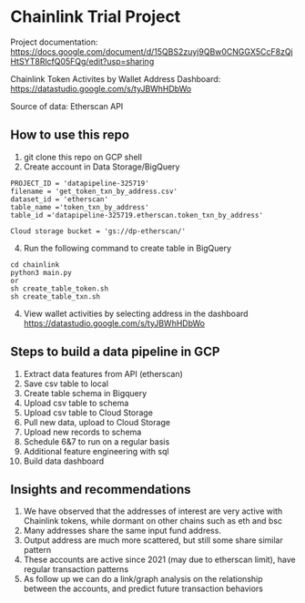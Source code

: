 # Chainlink Trial Project 

Project documentation: https://docs.google.com/document/d/15QBS2zuyj9QBw0CNGGX5CcF8zQjHtSYT8RlcfQ05FQg/edit?usp=sharing

Chainlink Token Activites by Wallet Address Dashboard: https://datastudio.google.com/s/tyJBWhHDbWo

Source of data: Etherscan API 

## How to use this repo 
1. git clone this repo on GCP shell
2. Create account in Data Storage/BigQuery 
```
PROJECT_ID = 'datapipeline-325719'
filename = 'get_token_txn_by_address.csv'
dataset_id = 'etherscan'
table_name ='token_txn_by_address'
table_id ='datapipeline-325719.etherscan.token_txn_by_address'

Cloud storage bucket = 'gs://dp-etherscan/'
```
4. Run the following command to create table in BigQuery

``` 
cd chainlink
python3 main.py 
or
sh create_table_token.sh 
sh create_table_txn.sh
```
4. View wallet activities by selecting address in the dashboard
  https://datastudio.google.com/s/tyJBWhHDbWo

## Steps to build a data pipeline in GCP
1. Extract data features from API (etherscan) 
2. Save csv table to local
3. Create table schema in Bigquery 
4. Upload csv table to schema 
5. Upload csv table to Cloud Storage
6. Pull new data, upload to Cloud Storage 
7. Upload new records to schema 
8. Schedule 6&7 to run on a regular basis 
9. Additional feature engineering with sql 
10. Build data dashboard


## Insights and recommendations 
1. We have observed that the addresses of interest are very active with Chainlink tokens, while dormant on other chains such as eth and bsc
2. Many addresses share the same input fund address. 
3. Output address are much more scattered, but still some share similar pattern
4. These accounts are active since 2021 (may due to etherscan limit), have regular transaction patterns 
5. As follow up we can do a link/graph analysis on the relationship between the accounts, and predict future transaction behaviors
